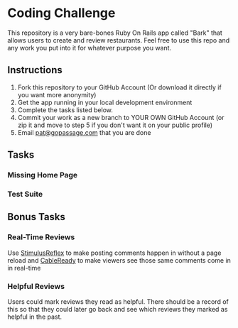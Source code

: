 # Coding Challenge

This repository is a very bare-bones Ruby On Rails app called "Bark" that allows users to create and review restaurants. Feel free to use this repo and any work you put into it for whatever purpose you want. 

## Instructions

1. Fork this repository to your GitHub Account (Or download it directly if you want more anonymity)
2. Get the app running in your local development environment
3. Complete the tasks listed below. 
4. Commit your work as a new branch to YOUR OWN GitHub Account (or zip it and move to step 5 if you don't want it on your public profile)
5. Email pat@gopassage.com that you are done

## Tasks

<!-- ### Review Order

The newest reviews should be at the top of the list.  -->
<!-- 
### Comment Deletion

Users need to be able to delete their own comments. There is already a button, but it doesn't work.  -->

<!-- ### Average Rating

On the restaurant show page we need to see what it's 5 star rating is.  -->

<!-- ### CSS Issues
There seems to be some funky CSS hover animations going on, especially in
the navbar. Clean these up so things are more readable and pretty.  -->

<!-- ### Security Problem

We noticed that anyone can modify or delete any restaurant. Please make sure 
that only the restaurant owner has this access.  -->

### Missing Home Page

<!-- Our app doesn't have a home page yet! We'd like there to be one that lists all -->
<!-- restaurants ranked by rating.  -->
<!-- If it was paginated that would be a plus!  -->

<!-- ### Owner Alerts

Restaurant owners want to know when somebody reviews their place. Could we get emails 
sent to them when new reviews come in? Our app gets a ton of traffic, so let's not
bog the web process down with slow actions like sending emails. ActionJob would be a 
great fit here.  -->

### Test Suite

<!-- This is just a play app, but we still want to see some tests written. While RSPEC is great, our team prefers the built-in minitest. Make sure our mission critical processes are protected!  -->

<!-- ### Restaurant Pictures

We need restaurant owners to be able to upload photos of their restuarant and food. ActiveStorage would be great for this.  -->

## Bonus Tasks

<!-- ### Review photos

It would be cool if customers could submit photos with their reviews too. -->

### Real-Time Reviews

Use [StimulusReflex](https://docs.stimulusreflex.com) to make posting comments happen in without a page reload and [CableReady](https://cableready.stimulusreflex.com) to make viewers see those same comments come in in real-time

<!-- ### Clean the Look Up

Whoever designed this didn't do a great job. Take advantage of Bootstrap and add your own touch to make it look pretty. -->

### Helpful Reviews

Users could mark reviews they read as helpful. There should be a record of this so that they could later go back and see which reviews
they marked as helpful in the past. 
